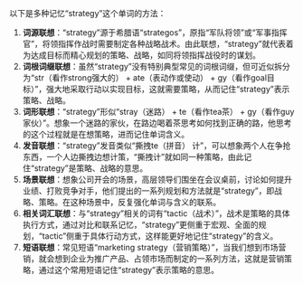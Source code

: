 以下是多种记忆“strategy”这个单词的方法：
1. **词源联想**：“strategy”源于希腊语“strategos”，原指“军队将领”或“军事指挥官”，将领指挥作战时需要制定各种战略战术。由此联想，“strategy”就代表着为达成目标而精心规划的策略、战略，如同将领指挥战役时的谋划。
2. **词根词缀联想**：虽然“strategy”没有特别典型常见的词根词缀，但可近似拆分为“str（看作strong强大的） + ate（表动作或使动） + gy（看作goal目标）”，强大地采取行动以实现目标，这就需要策略，从而记住“strategy”表示策略、战略。
3. **词形联想**：“strategy”形似“stray（迷路） + te（看作tea茶） + gy（看作guy家伙）”。想象一个迷路的家伙，在路边喝着茶思考如何找到正确的路，他思考的这个过程就是在想策略，进而记住单词含义。
4. **发音联想**：“strategy”发音类似“撕拽te（拼音） 计”，可以想象两个人在争抢东西，一个人边撕拽边想计策，“撕拽计”就如同一种策略，由此记住“strategy”是策略、战略的意思。
5. **场景联想**：想象公司开会的场景，高层领导们围坐在会议桌前，讨论如何提升业绩、打败竞争对手，他们提出的一系列规划和方法就是“strategy”，即战略、策略。在这种场景中，反复强化单词与含义的联系。
6. **相关词汇联想**：与“strategy”相关的词有“tactic（战术）”，战术是策略的具体执行方式，通过对比和联系记忆，“strategy”更侧重于宏观、全面的规划，“tactic”侧重于具体行动方式，这样能更好地记住“strategy”的含义。
7. **短语联想**：常见短语“marketing strategy（营销策略）”，当我们想到市场营销，就会想到企业为推广产品、占领市场而制定的一系列方法，这就是营销策略，通过这个常用短语记住“strategy”表示策略的意思。 